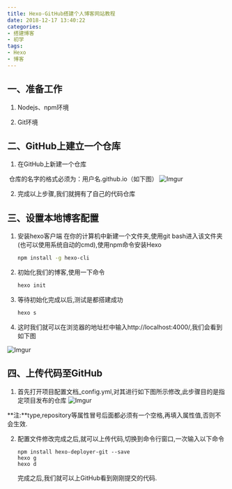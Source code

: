 ```yaml
---
title: Hexo-GitHub搭建个人博客网站教程
date: 2018-12-17 13:40:22
categories: 
- 搭建博客
- 初学
tags: 
- Hexo
- 博客
---
```


## 一、准备工作

1. Nodejs、npm环境

2. Git环境




## 二、GitHub上建立一个仓库

1. 在GitHub上新建一个仓库

​	仓库的名字的格式必须为：用户名.github.io（如下图）
![Imgur](https://i.imgur.com/U84W6zN.png)

2. 完成以上步骤,我们就拥有了自己的代码仓库

## 三、设置本地博客配置

1. 安装hexo客户端
    在你的计算机中新建一个文件夹,使用git bash进入该文件夹(也可以使用系统自动的cmd),使用npm命令安装Hexo

    ```bash
    npm install -g hexo-cli
    ```


2. 初始化我们的博客,使用一下命令

   ```bash
   hexo init
   ```

3. 等待初始化完成以后,测试是都搭建成功

   ```bash
   hexo s
   ```
4. 这时我们就可以在浏览器的地址栏中输入http://localhost:4000/,我们会看到如下图

![Imgur](https://i.imgur.com/IsGB0bK.png)



## 四、上传代码至GitHub

1. 首先打开项目配置文档_config.yml,对其进行如下图所示修改,此步骤目的是指定项目发布的仓库
![Imgur](https://i.imgur.com/iWX6lda.png)

​      **注:**type,repository等属性冒号后面都必须有一个空格,再填入属性值,否则不会生效.

2. 配置文件修改完成之后,就可以上传代码,切换到命令行窗口,一次输入以下命令

   ```
   npm install hexo-deployer-git --save
   hexo g
   hexo d
   ```

   完成之后,我们就可以上GitHub看到刚刚提交的代码.

